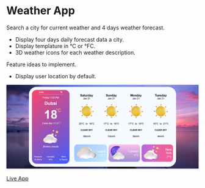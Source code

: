 # Weather App

Search a city for current weather and 4 days weather forecast.

- Display four days daily forecast data a city.
- Display templature in °C or °FC.
- 3D weather icons for each weather description.

Feature ideas to implement.

- Display user location by default.

<div align="center"><img src="./weather-app screenshot.png" alt="screenshot of website" width="1000" /></div>

[Live App](https://a-adeleye.github.io/weather-app/)
